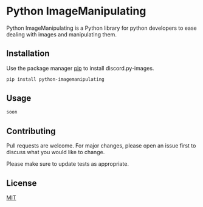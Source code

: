 # Python ImageManipulating

Python ImageManipulating is a Python library for python developers to ease dealing with images and manipulating them.

## Installation

Use the package manager [pip](https://pip.pypa.io/en/stable/) to install discord.py-images.

```bash
pip install python-imagemanipulating
```

## Usage

```python
soon
```

## Contributing
Pull requests are welcome. For major changes, please open an issue first to discuss what you would like to change.

Please make sure to update tests as appropriate.

## License
[MIT](https://choosealicense.com/licenses/mit/)